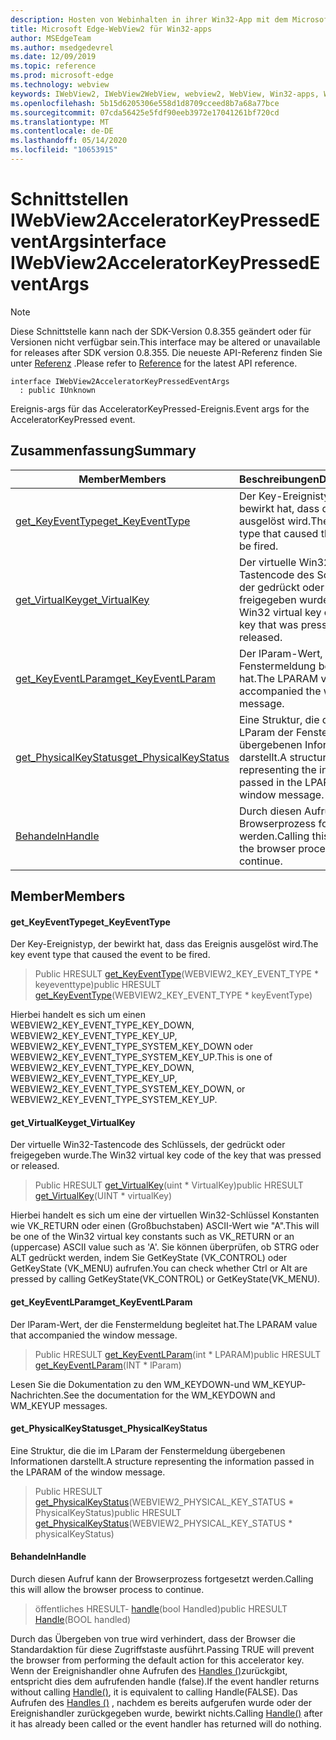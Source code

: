 ```yaml
---
description: Hosten von Webinhalten in ihrer Win32-App mit dem Microsoft Edge WebView2-Steuerelement
title: Microsoft Edge-WebView2 für Win32-apps
author: MSEdgeTeam
ms.author: msedgedevrel
ms.date: 12/09/2019
ms.topic: reference
ms.prod: microsoft-edge
ms.technology: webview
keywords: IWebView2, IWebView2WebView, webview2, WebView, Win32-apps, Win32, Edge
ms.openlocfilehash: 5b15d6205306e558d1d8709cceed8b7a68a77bce
ms.sourcegitcommit: 07cda56425e5fdf90eeb3972e17041261bf720cd
ms.translationtype: MT
ms.contentlocale: de-DE
ms.lasthandoff: 05/14/2020
ms.locfileid: "10653915"
---
```

# <span data-ttu-id="eb937-104">Schnittstellen IWebView2AcceleratorKeyPressedEventArgs</span><span class="sxs-lookup"><span data-stu-id="eb937-104">interface IWebView2AcceleratorKeyPressedEventArgs</span></span> 

> [!NOTE]
> <span data-ttu-id="eb937-105">Diese Schnittstelle kann nach der SDK-Version 0.8.355 geändert oder für Versionen nicht verfügbar sein.</span><span class="sxs-lookup"><span data-stu-id="eb937-105">This interface may be altered or unavailable for releases after SDK version 0.8.355.</span></span> <span data-ttu-id="eb937-106">Die neueste API-Referenz finden Sie unter [Referenz](../../../webview2-api-reference.md) .</span><span class="sxs-lookup"><span data-stu-id="eb937-106">Please refer to [Reference](../../../webview2-api-reference.md) for the latest API reference.</span></span>

```
interface IWebView2AcceleratorKeyPressedEventArgs
  : public IUnknown
```

<span data-ttu-id="eb937-107">Ereignis-args für das AcceleratorKeyPressed-Ereignis.</span><span class="sxs-lookup"><span data-stu-id="eb937-107">Event args for the AcceleratorKeyPressed event.</span></span>

## <span data-ttu-id="eb937-108">Zusammenfassung</span><span class="sxs-lookup"><span data-stu-id="eb937-108">Summary</span></span>

 <span data-ttu-id="eb937-109">Member</span><span class="sxs-lookup"><span data-stu-id="eb937-109">Members</span></span>                        | <span data-ttu-id="eb937-110">Beschreibungen</span><span class="sxs-lookup"><span data-stu-id="eb937-110">Descriptions</span></span>
--------------------------------|---------------------------------------------
[<span data-ttu-id="eb937-111">get_KeyEventType</span><span class="sxs-lookup"><span data-stu-id="eb937-111">get_KeyEventType</span></span>](#get_keyeventtype) | <span data-ttu-id="eb937-112">Der Key-Ereignistyp, der bewirkt hat, dass das Ereignis ausgelöst wird.</span><span class="sxs-lookup"><span data-stu-id="eb937-112">The key event type that caused the event to be fired.</span></span>
[<span data-ttu-id="eb937-113">get_VirtualKey</span><span class="sxs-lookup"><span data-stu-id="eb937-113">get_VirtualKey</span></span>](#get_virtualkey) | <span data-ttu-id="eb937-114">Der virtuelle Win32-Tastencode des Schlüssels, der gedrückt oder freigegeben wurde.</span><span class="sxs-lookup"><span data-stu-id="eb937-114">The Win32 virtual key code of the key that was pressed or released.</span></span>
[<span data-ttu-id="eb937-115">get_KeyEventLParam</span><span class="sxs-lookup"><span data-stu-id="eb937-115">get_KeyEventLParam</span></span>](#get_keyeventlparam) | <span data-ttu-id="eb937-116">Der lParam-Wert, der die Fenstermeldung begleitet hat.</span><span class="sxs-lookup"><span data-stu-id="eb937-116">The LPARAM value that accompanied the window message.</span></span>
[<span data-ttu-id="eb937-117">get_PhysicalKeyStatus</span><span class="sxs-lookup"><span data-stu-id="eb937-117">get_PhysicalKeyStatus</span></span>](#get_physicalkeystatus) | <span data-ttu-id="eb937-118">Eine Struktur, die die im LParam der Fenstermeldung übergebenen Informationen darstellt.</span><span class="sxs-lookup"><span data-stu-id="eb937-118">A structure representing the information passed in the LPARAM of the window message.</span></span>
[<span data-ttu-id="eb937-119">Behandeln</span><span class="sxs-lookup"><span data-stu-id="eb937-119">Handle</span></span>](#handle) | <span data-ttu-id="eb937-120">Durch diesen Aufruf kann der Browserprozess fortgesetzt werden.</span><span class="sxs-lookup"><span data-stu-id="eb937-120">Calling this will allow the browser process to continue.</span></span>

## <span data-ttu-id="eb937-121">Member</span><span class="sxs-lookup"><span data-stu-id="eb937-121">Members</span></span>

#### <span data-ttu-id="eb937-122">get_KeyEventType</span><span class="sxs-lookup"><span data-stu-id="eb937-122">get_KeyEventType</span></span> 

<span data-ttu-id="eb937-123">Der Key-Ereignistyp, der bewirkt hat, dass das Ereignis ausgelöst wird.</span><span class="sxs-lookup"><span data-stu-id="eb937-123">The key event type that caused the event to be fired.</span></span>

> <span data-ttu-id="eb937-124">Public HRESULT [get_KeyEventType](#get_keyeventtype)(WEBVIEW2_KEY_EVENT_TYPE \* keyeventtype)</span><span class="sxs-lookup"><span data-stu-id="eb937-124">public HRESULT [get_KeyEventType](#get_keyeventtype)(WEBVIEW2_KEY_EVENT_TYPE \* keyEventType)</span></span>

<span data-ttu-id="eb937-125">Hierbei handelt es sich um einen WEBVIEW2_KEY_EVENT_TYPE_KEY_DOWN, WEBVIEW2_KEY_EVENT_TYPE_KEY_UP, WEBVIEW2_KEY_EVENT_TYPE_SYSTEM_KEY_DOWN oder WEBVIEW2_KEY_EVENT_TYPE_SYSTEM_KEY_UP.</span><span class="sxs-lookup"><span data-stu-id="eb937-125">This is one of WEBVIEW2_KEY_EVENT_TYPE_KEY_DOWN, WEBVIEW2_KEY_EVENT_TYPE_KEY_UP, WEBVIEW2_KEY_EVENT_TYPE_SYSTEM_KEY_DOWN, or WEBVIEW2_KEY_EVENT_TYPE_SYSTEM_KEY_UP.</span></span>

#### <span data-ttu-id="eb937-126">get_VirtualKey</span><span class="sxs-lookup"><span data-stu-id="eb937-126">get_VirtualKey</span></span> 

<span data-ttu-id="eb937-127">Der virtuelle Win32-Tastencode des Schlüssels, der gedrückt oder freigegeben wurde.</span><span class="sxs-lookup"><span data-stu-id="eb937-127">The Win32 virtual key code of the key that was pressed or released.</span></span>

> <span data-ttu-id="eb937-128">Public HRESULT [get_VirtualKey](#get_virtualkey)(uint \* VirtualKey)</span><span class="sxs-lookup"><span data-stu-id="eb937-128">public HRESULT [get_VirtualKey](#get_virtualkey)(UINT \* virtualKey)</span></span>

<span data-ttu-id="eb937-129">Hierbei handelt es sich um eine der virtuellen Win32-Schlüssel Konstanten wie VK_RETURN oder einen (Großbuchstaben) ASCII-Wert wie "A".</span><span class="sxs-lookup"><span data-stu-id="eb937-129">This will be one of the Win32 virtual key constants such as VK_RETURN or an (uppercase) ASCII value such as 'A'.</span></span> <span data-ttu-id="eb937-130">Sie können überprüfen, ob STRG oder ALT gedrückt werden, indem Sie GetKeyState (VK_CONTROL) oder GetKeyState (VK_MENU) aufrufen.</span><span class="sxs-lookup"><span data-stu-id="eb937-130">You can check whether Ctrl or Alt are pressed by calling GetKeyState(VK_CONTROL) or GetKeyState(VK_MENU).</span></span>

#### <span data-ttu-id="eb937-131">get_KeyEventLParam</span><span class="sxs-lookup"><span data-stu-id="eb937-131">get_KeyEventLParam</span></span> 

<span data-ttu-id="eb937-132">Der lParam-Wert, der die Fenstermeldung begleitet hat.</span><span class="sxs-lookup"><span data-stu-id="eb937-132">The LPARAM value that accompanied the window message.</span></span>

> <span data-ttu-id="eb937-133">Public HRESULT [get_KeyEventLParam](#get_keyeventlparam)(int \* LPARAM)</span><span class="sxs-lookup"><span data-stu-id="eb937-133">public HRESULT [get_KeyEventLParam](#get_keyeventlparam)(INT \* lParam)</span></span>

<span data-ttu-id="eb937-134">Lesen Sie die Dokumentation zu den WM_KEYDOWN-und WM_KEYUP-Nachrichten.</span><span class="sxs-lookup"><span data-stu-id="eb937-134">See the documentation for the WM_KEYDOWN and WM_KEYUP messages.</span></span>

#### <span data-ttu-id="eb937-135">get_PhysicalKeyStatus</span><span class="sxs-lookup"><span data-stu-id="eb937-135">get_PhysicalKeyStatus</span></span> 

<span data-ttu-id="eb937-136">Eine Struktur, die die im LParam der Fenstermeldung übergebenen Informationen darstellt.</span><span class="sxs-lookup"><span data-stu-id="eb937-136">A structure representing the information passed in the LPARAM of the window message.</span></span>

> <span data-ttu-id="eb937-137">Public HRESULT [get_PhysicalKeyStatus](#get_physicalkeystatus)(WEBVIEW2_PHYSICAL_KEY_STATUS \* PhysicalKeyStatus)</span><span class="sxs-lookup"><span data-stu-id="eb937-137">public HRESULT [get_PhysicalKeyStatus](#get_physicalkeystatus)(WEBVIEW2_PHYSICAL_KEY_STATUS \* physicalKeyStatus)</span></span>

#### <span data-ttu-id="eb937-138">Behandeln</span><span class="sxs-lookup"><span data-stu-id="eb937-138">Handle</span></span> 

<span data-ttu-id="eb937-139">Durch diesen Aufruf kann der Browserprozess fortgesetzt werden.</span><span class="sxs-lookup"><span data-stu-id="eb937-139">Calling this will allow the browser process to continue.</span></span>

> <span data-ttu-id="eb937-140">öffentliches HRESULT- [handle](#handle)(bool Handled)</span><span class="sxs-lookup"><span data-stu-id="eb937-140">public HRESULT [Handle](#handle)(BOOL handled)</span></span>

<span data-ttu-id="eb937-141">Durch das Übergeben von true wird verhindert, dass der Browser die Standardaktion für diese Zugriffstaste ausführt.</span><span class="sxs-lookup"><span data-stu-id="eb937-141">Passing TRUE will prevent the browser from performing the default action for this accelerator key.</span></span> <span data-ttu-id="eb937-142">Wenn der Ereignishandler ohne Aufrufen des [Handles ()](#handle)zurückgibt, entspricht dies dem aufrufenden handle (false).</span><span class="sxs-lookup"><span data-stu-id="eb937-142">If the event handler returns without calling [Handle()](#handle), it is equivalent to calling Handle(FALSE).</span></span> <span data-ttu-id="eb937-143">Das Aufrufen des [Handles ()](#handle) , nachdem es bereits aufgerufen wurde oder der Ereignishandler zurückgegeben wurde, bewirkt nichts.</span><span class="sxs-lookup"><span data-stu-id="eb937-143">Calling [Handle()](#handle) after it has already been called or the event handler has returned will do nothing.</span></span>

